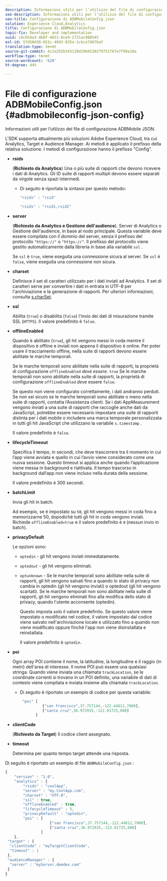 ```yaml
---
description: Informazioni utili per l’utilizzo del file di configurazione ADBMobile JSON.
seo-description: Informazioni utili per l’utilizzo del file di configurazione ADBMobile JSON.
seo-title: Configurazione di ADBMobileConfig.json
solution: Experience Cloud,Analytics
title: Configurazione di ADBMobileConfig.json
topic-fix: Developer and implementation
uuid: cbcb54a3-4b8f-4651-8ce9-2731ac988545
exl-id: 57d50d30-651c-4943-835e-1cbce7467baf
translation-type: tm+mt
source-git-commit: 4c2a255b343128d2904530279751767e7f99a10a
workflow-type: tm+mt
source-wordcount: '620'
ht-degree: 44%

---
```


# File di configurazione ADBMobileConfig.json {#adbmobileconfig-json-config}

Informazioni utili per l’utilizzo del file di configurazione ADBMobile JSON.

L&#39;SDK supporta attualmente più soluzioni Adobe Experience Cloud, tra cui Analytics, Target e Audience Manager. Ai metodi è applicato il prefisso della relativa soluzione. I metodi di configurazione hanno il prefisso &quot;Config&quot;.

* **rsids**

   (**Richiesto da Analytics**) Una o più suite di rapporti che devono ricevere i dati di Analytics. Gli ID suite di rapporti multipli devono essere separati da virgole senza spazi intermedi.

   * Di seguito è riportata la sintassi per questo metodo:

      ```js
      "rsids" : "rsid"
      ```

      ```js
      "rsids" : "rsid1,rsid2"
      ```

* **server**

   (**Richiesto da Analytics e Gestione dell&#39;audience**). Server di Analytics o Gestione dell&#39;audience, in base al nodo principale. Questa variabile deve essere compilata con il dominio del server, senza il prefisso del protocollo `"https://"` o `"https://"`. Il prefisso del protocollo viene gestito automaticamente dalla libreria in base alla variabile `ssl` .

   Se `ssl` è `true`, viene eseguita una connessione sicura al server. Se `ssl` è `false`, viene eseguita una connessione non sicura.

* **charset**

   Definisce il set di caratteri utilizzato per i dati inviati ad Analytics. Il set di caratteri serve per convertire i dati in entrata in UTF-8 per l&#39;archiviazione e la generazione di rapporti. Per ulteriori informazioni, consulta [s.charSet](https://docs.adobe.com/content/help/it-IT/analytics/implementation/vars/config-vars/charset.html).

* **ssl**

   Abilita (`true`) o disabilita (`false`) l&#39;invio dei dati di misurazione tramite SSL (`HTTPS`). Il valore predefinito è `false`.

* **offlineEnabled**

   Quando è abilitato (`true`), gli hit vengono messi in coda mentre il dispositivo è offline e inviati non appena il dispositivo è online. Per poter usare il tracciamento offline, nella suite di rapporti devono essere abilitate le marche temporali.

   Se le marche temporali sono abilitate nella suite di rapporti, la proprietà di configurazione `offlineEnabled` *deve essere*. `true` Se le marche temporali non sono abilitate nella suite di rapporti, la proprietà di configurazione `offlineEnabled` *deve* essere `false`.

   Se questo non viene configurato correttamente, i dati andranno perduti. Se non sei sicuro se le marche temporali sono abilitate o meno nella suite di rapporti, contatta l’Assistenza clienti. Se i dati AppMeasurement vengono inviati a una suite di rapporti che raccoglie anche dati da JavaScript, potrebbe essere necessario impostare una suite di rapporti distinta per i dati mobile o includere una marca temporale personalizzata in tutti gli hit JavaScript che utilizzano la variabile `s.timestamp` .

   Il valore predefinito è `false`.

* **lifecycleTimeout**

   Specifica il tempo, in secondi, che deve trascorrere tra il momento in cui l’app viene avviata e quello in cui l’avvio viene considerato come una nuova sessione. Questo timeout si applica anche quando l’applicazione viene messa in background e riattivata. Il tempo trascorso in background dall’app non viene incluso nella durata della sessione.

   Il valore predefinito è 300 secondi.

* **batchLimit**

   Invia gli hit in batch.

   Ad esempio, se è impostato su `50`, gli hit vengono messi in coda fino a memorizzarne 50, dopodiché tutti gli hit in coda vengono inviati. Richiede `offlineEnabled=true` e il valore predefinito è `0` (nessun invio in batch).

* **privacyDefault**

   Le opzioni sono:

   * `optedin` - gli hit vengono inviati immediatamente.
   * `optedout` - gli hit vengono eliminati.
   * `optunknown` - Se le marche temporali sono abilitate nella suite di rapporti, gli hit vengono salvati fino a quando lo stato di privacy non cambia in optedin (gli hit vengono inviati) o optedout (gli hit vengono scartati). Se le marche temporali non sono abilitate nella suite di rapporti, gli hit vengono eliminati fino alla modifica dello stato di privacy, quando l&#39;utente acconsente (optedin).

      Questo imposta solo il valore predefinito. Se questo valore viene impostato o modificato nel codice, il valore impostato dal codice viene salvato nell&#39;archiviazione locale e utilizzato fino a quando non viene modificato oppure finché l&#39;app non viene disinstallata e reinstallata.

      Il valore predefinito è `optedin`.

* **poi**

   Ogni array POI contiene il nome, la latitudine, la longitudine e il raggio (in metri) dell&#39;area di interesse. Il nome POI può essere una qualsiasi stringa. Quando viene inviata una chiamata `trackLocation`, se le coordinate correnti si trovano in un POI definito, una variabile di dati di contesto viene compilata e inviata insieme alla chiamata `trackLocation`.

   * Di seguito è riportato un esempio di codice per questa variabile:

      ```js
       "poi" [ 
                ["san francisco",37.757144,-122.44812,7000], 
                ["santa cruz",36.972935,-122.01725,600] 
             ]
      ```

* **clientCode**

   (**Richiesto da Target**) Il codice client assegnato.

* **timeout**

   Determina per quanto tempo target attende una risposta.

Di seguito è riportato un esempio di file `ADBMobileConfig.json` :

```js
{ 
    "version" : "1.0",
    "analytics" : {
        "rsids" : "coolApp",
        "server" : "my.CoolApp.com",
        "charset" : "UTF-8",
        "ssl" : true,
        "offlineEnabled" : true,
        "lifecycleTimeout" : 5,
        "privacyDefault" : "optedin",
        "poi" : [ 
                    ["san francisco",37.757144,-122.44812,7000],
                    ["santa cruz",36.972935,-122.01725,600]
                ]
    },
 "target" : {
  "clientCode" : "myTargetClientCode",
  "timeout" : 1
 },
 "audienceManager" : {
  "server" : "myServer.demdex.com"
 }
}
```
